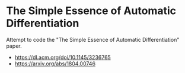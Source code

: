 # The Simple Essence of Automatic Differentiation

Attempt to code the "The Simple Essence of Automatic Differentiation" paper.

* https://dl.acm.org/doi/10.1145/3236765 
* https://arxiv.org/abs/1804.00746
